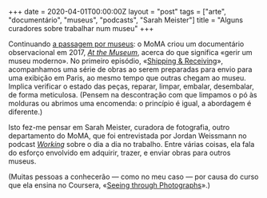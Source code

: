 +++
date = 2020-04-01T00:00:00Z
layout = "post"
tags = ["arte", "documentário", "museus", "podcasts", "Sarah Meister"]
title = "Alguns curadores sobre trabalhar num museu"
+++

Continuando [a passagem por museus](https://apeoudecarro.org/arte-e-ciência-fundem-se-em-conservação/): o MoMA criou um documentário observacional em 2017, [_At the Museum_](https://www.youtube.com/playlist?list=PLfYVzk0sNiGF8ZYj6TZPvLyiuWRHp-d76), acerca do que significa «gerir um museu moderno». No primeiro episódio, «[Shipping & Receiving](https://www.youtube.com/watch?v=mG6mYhEGMXs)», acompanhamos uma série de obras ao serem preparadas para envio para uma exibição em Paris, ao mesmo tempo que outras chegam ao museu. Implica verificar o estado das peças, reparar, limpar, embalar, desembalar, de forma meticulosa. (Pensem na descontração com que limpamos o pó às molduras ou abrimos uma encomenda: o princípio é igual, a abordagem é diferente.)

Isto fez-me pensar em Sarah Meister, curadora de fotografia, outro departamento do MoMA, que foi entrevistada por Jordan Weissmann no podcast [_Working_](https://slate.com/business/2018/11/sarah-meister-curator-momas-department-photography.html) sobre o dia a dia no trabalho. Entre várias coisas, ela fala do esforço envolvido em adquirir, trazer, e enviar obras para outros museus.

(Muitas pessoas a conhecerão — como no meu caso — por causa do curso que ela ensina no Coursera, «[Seeing through Photographs](https://www.coursera.org/learn/photography)».)
